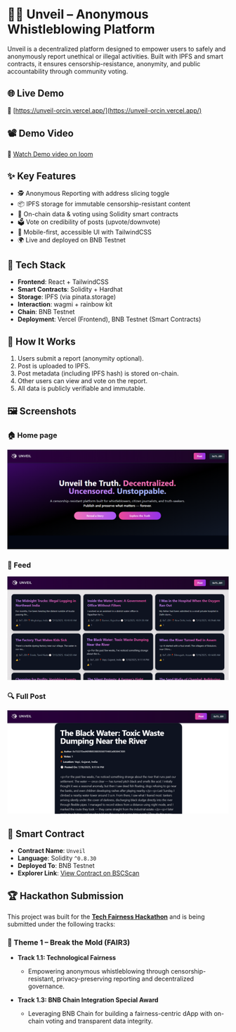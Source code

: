 # 🕵️‍♂️ Unveil – Anonymous Whistleblowing Platform

Unveil is a decentralized platform designed to empower users to safely and anonymously report unethical or illegal activities. Built with IPFS and smart contracts, it ensures censorship-resistance, anonymity, and public accountability through community voting.

## 🌐 Live Demo

🔗 [https://unveil-orcin.vercel.app/](https://unveil-orcin.vercel.app/)

## 📽️ Demo Video

🎥 [Watch Demo video on loom](https://youtu.be/CaLsUDHOVs8)


## ✨ Key Features

- 🕵️ Anonymous Reporting with address slicing toggle  
- 📦 IPFS storage for immutable censorship-resistant content  
- 🔗 On-chain data & voting using Solidity smart contracts  
- 🗳️ Vote on credibility of posts (upvote/downvote)  
- 📱 Mobile-first, accessible UI with TailwindCSS  
- 🌍 Live and deployed on BNB Testnet  

## 🔧 Tech Stack

- **Frontend**: React + TailwindCSS
- **Smart Contracts**: Solidity + Hardhat
- **Storage**: IPFS (via pinata.storage)
- **Interaction**: wagmi + rainbow kit
- **Chain**: BNB Testnet
- **Deployment**: Vercel (Frontend), BNB Testnet (Smart Contracts)

## 🧠 How It Works

1. Users submit a report (anonymity optional).
2. Post is uploaded to IPFS.
3. Post metadata (including IPFS hash) is stored on-chain.
4. Other users can view and vote on the report.
5. All data is publicly verifiable and immutable.

## 🖼️ Screenshots

### 🏠 Home page
![Home Feed](./assets/screenshots/home.png)

### 📰 Feed
![Submit Form](./assets/screenshots/feed.png)

### 🔍 Full Post
![Post Voting](./assets/screenshots/fullPost.png)


## 📄 Smart Contract

- **Contract Name**: `Unveil`
- **Language**: Solidity `^0.8.30`
- **Deployed To**: BNB Testnet  
- **Explorer Link**: [View Contract on BSCScan](https://testnet.bscscan.com/address/0xc445076Ff5C3711eAC1F43efB252d0bFFD4Deaf2) 

## 🏆 Hackathon Submission

This project was built for the **[Tech Fairness Hackathon](https://www.hackquest.io/hackathons/Tech-Fairness-Hackathon)** and is being submitted under the following tracks:

### 🎯 Theme 1 – Break the Mold (FAIR3)

- **Track 1.1: Technological Fairness**
  - Empowering anonymous whistleblowing through censorship-resistant, privacy-preserving reporting and decentralized governance.

- **Track 1.3: BNB Chain Integration Special Award**
  - Leveraging BNB Chain for building a fairness-centric dApp with on-chain voting and transparent data integrity.